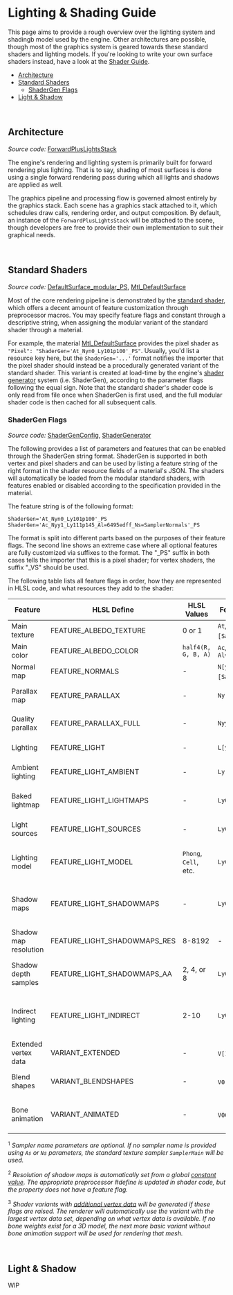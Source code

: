 <h1>Lighting & Shading Guide</h1>

This page aims to provide a rough overview over the lighting system and shadingb model used by the engine. Other architectures are possible, though most of the graphics system is geared towards these standard shaders and lighting models.
If you're looking to write your own surface shaders instead, have a look at the [Shader Guide](./Shader%20Guide.md).
<br>

- [Architecture](#architecture)
- [Standard Shaders](#standard-shaders)
  - [ShaderGen Flags](#shadergen-flags)
- [Light \& Shadow](#light--shadow)

<br>


## Architecture
_Source code:_ [ForwardPlusLightsStack](../../FragEngine3/Graphics/Stack/ForwardPlusLightsStack.cs)

The engine's rendering and lighting system is primarily built for forward rendering plus lighting.
That is to say, shading of most surfaces is done using a single forward rendering pass during which all lights and shadows are applied as well.

The graphics pipeline and processing flow is governed almost entirely by the graphics stack. Each scene has a graphics stack attached to it, which schedules draw calls, rendering order, and output composition. By default, an instance of the `ForwardPlusLightsStack` will be attached to the scene, though developers are free to provide their own implementation to suit their graphical needs.

<br>


## Standard Shaders
_Source code:_ [DefaultSurface_modular_PS](../../data/core/shaders/DefaultSurface_modular_PS.hlsl), [Mtl_DefaultSurface](../../data/core/materials/Mtl_DefaultSurface.json)

Most of the core rendering pipeline is demonstrated by the [standard shader](../../data/core/shaders/DefaultSurface_modular_PS.hlsl), which offers a decent amount of feature customization through preprocessor macros. You may specify feature flags and constant through a descriptive string, when assigning the modular variant of the standard shader through a material.

For example, the material [Mtl_DefaultSurface](../../data/core/materials/Mtl_DefaultSurface.json) provides the pixel shader as `"Pixel": "ShaderGen='At_Nyn0_Ly101p100'_PS"`. Usually, you'd list a resource key here, but the `ShaderGen='...'` format notifies the importer that the pixel shader should instead be a procedurally generated variant of the standard shader. This variant is created at load-time by the engine's [shader generator](../../FragEngine3/Graphics/Resources/ShaderGen/ShaderGenerator.cs) system (i.e. ShaderGen), according to the parameter flags following the equal sign. Note that the standard shader's shader code is only read from file once when ShaderGen is first used, and the full modular shader code is then cached for all subsequent calls.


### ShaderGen Flags
_Source code:_ [ShaderGenConfig](../../FragEngine3/Graphics/Resources/ShaderGen/ShaderGenConfig.cs), [ShaderGenerator](../../FragEngine3/Graphics/Resources/ShaderGen/ShaderGenerator.cs)

The following provides a list of parameters and features that can be enabled through the ShaderGen string format. ShaderGen is supported in both vertex and pixel shaders and can be used by listing a feature string of the right format in the shader resource fields of a material's JSON. The shaders will automatically be loaded from the modular standard shaders, with features enabled or disabled according to the specification provided in the material.

The feature string is of the following format:
```
ShaderGen='At_Nyn0_Ly101p100'_PS
ShaderGen='Ac_Nyy1_Ly111p145_Al=6495edff_Ns=SamplerNormals'_PS
```
The format is split into different parts based on the purposes of their feature flags.
The second line shows an extreme case where all optional features are fully customized via suffixes to the format.
The "_PS" suffix in both cases tells the importer that this is a pixel shader; for vertex shaders, the suffix "_VS" should be used.

The following table lists all feature flags in order, how they are represented in HLSL code, and what resources they add to the shader:

| Feature               | HLSL Define                  | HLSL Values           | Feature Flags                        | Resources                      | Description                                     |
| --------------------- | ---------------------------- | --------------------- | ------------------------------------ | ------------------------------ | ----------------------------------------------- |
| Main texture          | FEATURE_ALBEDO_TEXTURE       | 0 or 1                | `At`, `As=[Sampler]`<sup>1</sup>     | `TexMain`,<br> `SamplerMain`   | Base albedo/color                               |
| Main color            | FEATURE_ALBEDO_COLOR         | `half4(R, G, B, A)`   | `Ac`, `Al=6495edff`                  | -                              | Base color/tint                                 |
| Normal map            | FEATURE_NORMALS              | -                     | `N[y/n]`, `Ns=[Sampler]`<sup>1</sup> | `TexNormal`,<br> `SamplerMain` | Surface normals                                 |
| Parallax map          | FEATURE_PARALLAX             | -                     | `Ny[y/n]`                            | `TexParallax`,<br> `SamplerMain`,<br> `CBCamera` | Parallax/Height map           |
| Quality parallax      | FEATURE_PARALLAX_FULL        | -                     | `Nyy[1/0]`                           | -                              | Slower but better parallax mapping              |
| Lighting              | FEATURE_LIGHT                | -                     | `L[y/n]`                             | -                              | Enables all lighting                            |
| Ambient lighting      | FEATURE_LIGHT_AMBIENT        | -                     | `Ly[1/0]`                            | `CBScene`                      | Scene's ambient lighting                        |
| Baked lightmap        | FEATURE_LIGHT_LIGHTMAPS      | -                     | `Ly0[1/0]`                           | `TexLightmap`,<br> `SamplerMain` | Lighting from a pre-baked light map           |
| Light sources         | FEATURE_LIGHT_SOURCES        | -                     | `Ly00[1/0]`                          | `BufLights`,<br> `CBCamera`    | Active lighting from light sources              |
| Lighting model        | FEATURE_LIGHT_MODEL          | `Phong`, `Cell`, etc. | `Ly001[p/c/...]`                     | -                              | Which lighting model to use, default is Phong   |
| Shadow maps           | FEATURE_LIGHT_SHADOWMAPS     | -                     | `Ly001p[1/0]`                        | `TexShadowMaps`,<br> `BufShadowMatrices`,<br> `SamplerShadowMaps` | Shadows projected using shadow/depth maps |
| Shadow map resolution | FEATURE_LIGHT_SHADOWMAPS_RES | 8-8192                | -                                    | `TexShadowMaps`                | Resolution of shadow maps<sup>2</sup>           |
| Shadow depth samples  | FEATURE_LIGHT_SHADOWMAPS_AA  | 2, 4, or 8            | `Ly001p1[1/0]`                       | `TexShadowMaps`,<br> `SamplerShadowMaps` | Number of shadow depth samples per pixel |
| Indirect lighting     | FEATURE_LIGHT_INDIRECT       | 2-10                  | `Ly001p10[1/0]`                      | `TexShadowNormalMaps`          | Indirect lighting approximated from shadow maps |
| Extended vertex data  | VARIANT_EXTENDED             | -                     | `V[1/0]`<sup>3</sup>                 | Vertex buffer 1                | Variant with extended vertex data               |
| Blend shapes          | VARIANT_BLENDSHAPES          | -                     | `V0[1/0]`<sup>3</sup>                | Vertex buffer 2                | Variant with blend shape data                   |
| Bone animation        | VARIANT_ANIMATED             | -                     | `V00[1/0]`<sup>3</sup>               | Vertex buffer 3                | Variant with bone animation weight data         |

<sup>1</sup> _Sampler name parameters are optional. If no sampler name is provided using `As` or `Ns` parameters, the standard texture sampler `SamplerMain` will be used._

<sup>2</sup> _Resolution of shadow maps is automatically set from a global [constant value](../../FragEngine3/Graphics/Lighting/LightConstants.cs). The appropriate preprocessor #define is updated in shader code, but the property does not have a feature flag._

<sup>3</sup> _Shader variants with [additional vertex data](../../FragEngine3/Graphics/Resources/VertexDataTypes.cs) will be generated if these flags are raised. The renderer will automatically use the variant with the largest vertex data set, depending on what vertex data is available. If no bone weights exist for a 3D model, the next more basic variant without bone animation support will be used for rendering that mesh._

<br>


## Light & Shadow

WIP
